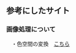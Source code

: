 ## 参考にしたサイト
 
 ### 画像処理について
    
　・色空間の変換　[こちら](http://labs.eecs.tottori-u.ac.jp/sd/Member/oyamada/OpenCV/html/py_tutorials/py_imgproc/py_colorspaces/py_colorspaces.html)
